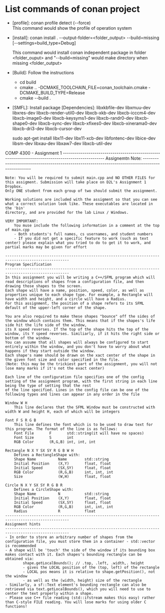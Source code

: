 # List commands of conan project
* [profile]: conan profile detect (--force) <br>
    This command would show the profile of operation system

* [install]: conan install . --output-folder=<folder_output> --build=missing [--settings=build_type=Debug]<br> 
    <!-- To build project with cmake and setting build-type to debug  -->
    This command would install conan independent package in folder <folder_ouput> and "--build=missing" would make directory when missing <folder_output>

* [Build]: Follow the instructions <br>
    - cd build <br> 
    - cmake .. -DCMAKE_TOOLCHAIN_FILE=conan_toolchain.cmake -DCMAKE_BUILD_TYPE=Release <br>
    - cmake --build .

* [SMFL]: Install package
    [Dependencies]: libxkbfile-dev libxmuu-dev libxres-dev libxcb-render-util0-dev libxcb-xkb-dev libxcb-icccm4-dev libxcb-image0-dev libxcb-keysyms1-dev libxcb-randr0-dev libxcb-shape0-dev libxcb-sync-dev libxcb-xfixes0-dev libxcb-xinerama0-dev libxcb-dri3-dev libxcb-cursor-dev
    
    sudo apt-get install libx11-dev libx11-xcb-dev libfontenc-dev libice-dev libsm-dev libxau-dev libxaw7-dev libxcb-util-dev

[Assignment]:
    ---------------------------------------------------------------------------------------------------
    COMP 4300 - Assignment 1
    ---------------------------------------------------------------------------------------------------
    Assignemtn Note:
    ---------------------------------------------------------------------------------------------------

    Note: You will be required to submit main.cpp and NO OTHER FILES for this assigment. Submission will take place on D2L's Assignment 1 Dropbox.
    Only ONE student from each group of two should submit the assignment.

    Working solutions are included with the assigment so that you can see what a correct solution look like. These executables are located in the 'bin'
    directory, and are provided for the lab Linux / Windows.

    VERY IMPORTANT:
        You muse include the following information in a comment at the top of main.cpp
        - Both students's full names, cs usernames, and student numbers
        - If you did not get a specific feature to work (such as text center) please explain what you tried to do to get it to work, and partial marks may be given for effort

    ---------------------------------------------------------------------------------------------------
    Program Specification
    ---------------------------------------------------------------------------------------------------
    In this assignment you will be writing a C++/SFML program which will read descriptions of shapes from a configuration file, and then drawing those shapes to the screen.
    Each shape will have a name, position, speed, color, as well as properties unique to each shape type. For example, a Rectangle will have width and height, and a circle will have a Radius.
    For this assignment, the position of a shape refers to its SFML default of the upper-left corner of the shape.

    You are also required to make these shapes "bounce" off the sides of the window which contains them. This means that if the shapes's life side hit the life side of the window,
    its X speed reverses. If the top of the shape hits the top of the window, its Y speed reverses. Similiarly, if it hits the right side or bottom of the window.
    You can assume that all shapes will always be configured to start entirely within the window, and you don't have to worry about what happens if they start outside the window.
    Each shape's name should be drawn on the xact center of the shape in the given font size and color specified in the file.
    (Note: this may be the trickiest part of the assignment, you will not lose many marks if it's not the exact center)

    Each line of the configuration file specifies one of the config setting of the assignment program, with the first string in each line being the type of setting that the rest 
    of the line specified. Lines in the config file can be one of the following types and lines can appear in any order in the file

    Window W H
        This line declares that the SFML Window must be constructed with width W and height H, each of which will be integers

    Font F S R G B
        This line defines the font which is to be used to draw text for this program. The format of the line is as follows:
        Font File       F       std::string(it will have no spaces)
        Font Size       S       int
        RGB Color       (R,G,B) int, int, int

    Rectangle N X Y SX SY R G B W H
        Defines a RectangleShape with:
        Shape Name          Name        std::string
        Initial Position    (X,Y)       float, float
        Initial Speed       (SX,SY)     float, float
        RGB Color           (R,G,B)     int, int, int
        Size                (W,H)       float, float

    Circle N X Y SX SY R G B R
        Defines a CircleShape with:
        Shape Name          N           std::string
        Initial Position    (X,Y)       float, float
        Initial Speed       (SX,SY)     float, float
        RGB Color           (R,G,B)     int, int, int
        Radius              R           float
    ---------------------------------------------------------------------------------------------------
    Assignment hints
    ---------------------------------------------------------------------------------------------------
    - In order to store an arbitrary number of shapes from the configuration file, you must store them in a container - std::vector is recommended
    - A shape will be 'touch' the side of the window if its bounding box makes contact with it. Each shapes's bounding rectangle can be obtained via:
            shape.getLocalBounds(); // .top, .left, .width,. height
            - gives the LOCAL position of the (top, left) of the rectangle
            - LOCAL pos means it is relative to shape.getPosition(), not the window
            - as well as the (width, height) size of the rectangle
    - Similarly, a sf::Text element's bounding rectangle can also be retrieved via text.getLocalBounds(), which you will need to use to center the text properly within a shape.
    - Please use C++ file reading (std::ifstream makes this easy) rather than C-style FILE reading. You will lose marks for using older C functions!
